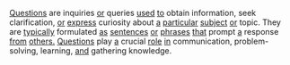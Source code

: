 [Questions](./questions.md) are inquiries [or](./or.md) queries [used](./used.md) [to](./to.md) obtain information, seek clarification, [or](./or.md) [express](./express.md) curiosity about [a](./a.md) [particular](./particular.md) [subject](./subject.md) [or](./or.md) topic. They are [typically](./typically.md) formulated [as](./as.md) [sentences](./sentences.md) [or](./or.md) [phrases](./phrases.md) [that](./that.md) prompt [a](./a.md) response [from](./from.md) [others.](./others.md) [Questions](./questions.md) play [a](./a.md) crucial [role](./role.md) [in](./in.md) communication, problem-solving, learning, [and](./and.md) gathering knowledge.